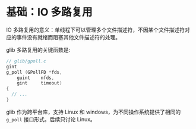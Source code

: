 # 基础：IO 多路复用
IO 多路复用的意义：单线程下可以管理多个文件描述符，不因某个文件描述符对应的事件没有就绪而阻塞其他文件描述符的处理。

glib 多路复用的关键函数是:
```c
// glib/gpoll.c
gint
g_poll (GPollFD *fds,
	guint    nfds,
	gint     timeout)
{
  // ...
}
```
glib 作为跨平台库，支持 Linux 和 windows，为不同操作系统提供了相同的 `g_poll` 接口形式。后续只讨论 Linux。

